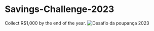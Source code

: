 # Savings-Challenge-2023
 Collect R$1,000 by the end of the year.
![Desafio da poupança 2023](https://user-images.githubusercontent.com/106245486/215927426-e91435c7-44b7-4d01-ae89-2d2a314c195d.png)
